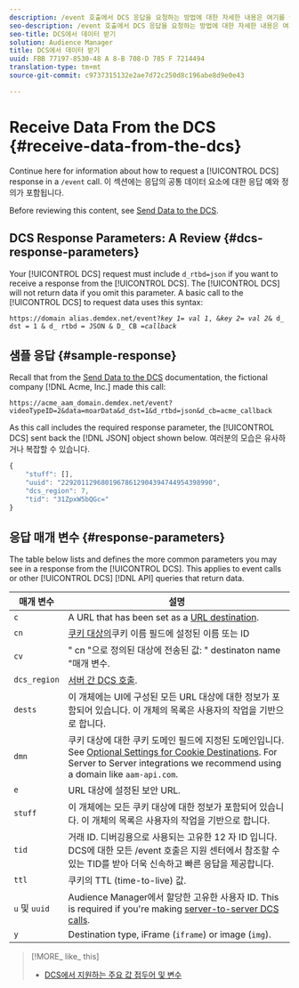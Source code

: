 ```yaml
---
description: /event 호출에서 DCS 응답을 요청하는 방법에 대한 자세한 내용은 여기를 클릭하십시오. 이 섹션에는 응답의 공통 데이터 요소에 대한 응답 예와 정의가 포함됩니다.
seo-description: /event 호출에서 DCS 응답을 요청하는 방법에 대한 자세한 내용은 여기를 클릭하십시오. 이 섹션에는 응답의 공통 데이터 요소에 대한 응답 예와 정의가 포함됩니다.
seo-title: DCS에서 데이터 받기
solution: Audience Manager
title: DCS에서 데이터 받기
uuid: FBB 77197-8530-48 A 8-B 708-D 785 F 7214494
translation-type: tm+mt
source-git-commit: c9737315132e2ae7d72c250d8c196abe8d9e0e43

---
```



# Receive Data From the DCS {#receive-data-from-the-dcs}

Continue here for information about how to request a [!UICONTROL DCS] response in a `/event` call. 이 섹션에는 응답의 공통 데이터 요소에 대한 응답 예와 정의가 포함됩니다.

Before reviewing this content, see [Send Data to the DCS](../../../api/dcs-intro/dcs-event-calls/dcs-url-send.md).

## DCS Response Parameters: A Review {#dcs-response-parameters}

Your [!UICONTROL DCS] request must include `d_rtbd=json` if you want to receive a response from the [!UICONTROL DCS]. The [!UICONTROL DCS] will not return data if you omit this parameter. A basic call to the [!UICONTROL DCS] to request data uses this syntax:

<pre><code>https://domain alias.demdex.net/event<i></i>?<i>key 1</i>= <i>val 1</i>, &amp;<i>key 2</i>= <i>val 2</i>&amp; d_ dst = 1 &amp; d_ rtbd = JSON &amp; D_ CB =<i>callback</i></code>
</pre>

## 샘플 응답 {#sample-response}

Recall that from the [Send Data to the DCS](../../../api/dcs-intro/dcs-event-calls/dcs-url-send.md) documentation, the fictional company [!DNL Acme, Inc.] made this call:

`https://acme_aam_domain.demdex.net/event?videoTypeID=2&data=moarData&d_dst=1&d_rtbd=json&d_cb=acme_callback`

As this call includes the required response parameter, the [!UICONTROL DCS] sent back the [!DNL JSON] object shown below. 여러분의 모습은 유사하거나 복잡할 수 있습니다.

```js
{
    "stuff": [],
    "uuid": "22920112968019678612904394744954398990",
    "dcs_region": 7,
    "tid": "31ZpxW5bQGc="
}
```

## 응답 매개 변수 {#response-parameters}

The table below lists and defines the more common parameters you may see in a response from the [!UICONTROL DCS]. This applies to event calls or other [!UICONTROL DCS] [!DNL API] queries that return data.

| 매개 변수 | 설명 |
|--- |--- |
| `c` | A URL that has been set as a [URL destination](../../../features/destinations/manage-destinations.md#configure-url-destination). |
| `cn` | [쿠키 대상의](../../../features/destinations/manage-destinations.md#create-cookie-destination)쿠키 이름 필드에 설정된 이름 또는 ID |
| `cv` | &quot; cn &quot;으로 정의된 대상에 전송된 값: &quot; destinaton name &quot;매개 변수. |
| `dcs_region` | [서버 간 DCS 호출](../../../api/dcs-intro/dcs-api-reference/dcs-regions.md). |
| `dests` | 이 개체에는 UI에 구성된 모든 URL 대상에 대한 정보가 포함되어 있습니다. 이 개체의 목록은 사용자의 작업을 기반으로 합니다. |
| `dmn` | 쿠키 대상에 대한 쿠키 도메인 필드에 지정된 도메인입니다. See [Optional Settings for Cookie Destinations](../../../features/destinations/manage-destinations.md#optional-settings-cookies).  For  Server to Server integrations we recommend using a domain like `aam-api.com`. |
| `e` | URL 대상에 설정된 보안 URL. |
| `stuff` | 이 개체에는 모든 쿠키 대상에 대한 정보가 포함되어 있습니다. 이 개체의 목록은 사용자의 작업을 기반으로 합니다. |
| `tid` | 거래 ID. 디버깅용으로 사용되는 고유한 12 자 ID 입니다. DCS에 대한 모든 /event 호출은 지원 센터에서 참조할 수 있는 TID를 받아 더욱 신속하고 빠른 응답을 제공합니다. |
| `ttl` | 쿠키의 TTL (time-to-live) 값. |
| `u` 및 `uuid` | Audience Manager에서 할당한 고유한 사용자 ID. This is required if you&#39;re making [server-to-server DCS calls](../../../api/dcs-intro/dcs-s2s/dcs-s2s-calls.md). |
| `y` | Destination type,  iFrame (`iframe`) or image (`img`). |

>[!MORE_ like_ this]
>
>* [DCS에서 지원하는 주요 값 접두어 및 변수](../../../api/dcs-intro/dcs-api-reference/dcs-keys.md)

